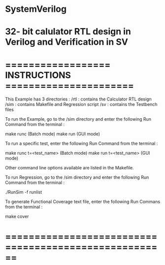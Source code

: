 # SystemVerilog

32- bit calulator RTL design in Verilog and Verification in SV
======================================================
================== INSTRUCTIONS ======================
======================================================

This Example has 3 directories :
 /rtl  : contains the Calculator RTL design
 /sim  : contains Makefile and Regression script
 /sv   : contains the Testbench files

To run the Example, go to the /sim directory and 
enter the following Run Command from the terminal : 
		
  make runc (Batch mode)
  make run  (GUI mode)

To run a specific test, enter the following Run Command 
from the terminal :
  
  make runc t=<test_name> (Batch mode)
  make run t=<test_name>  (GUI mode)

Other command line options available are listed in 
the Makefile.

To run Regression, go to the /sim directory and 
enter the following Run Command from the terminal :

  ./RunSim -f runlist

To generate Functional Coverage text file, enter 
the following Run Commans from the terminal : 
  
  make cover

======================================================
======================================================
